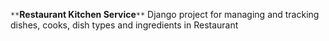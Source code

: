 `**`**Restaurant Kitchen Service**`**`
Django project for managing and tracking dishes, cooks, dish types and ingredients in Restaurant
